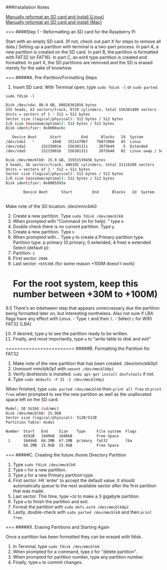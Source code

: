 ###Installation Notes

[Manually reformat an SD card and install (Linux)](https://github.com/rixwoodling/raspberry-pi/blob/master/test.md#head)  
[Manually reformat an SD card and install (Mac)](https://github.com/rixwoodling/raspberry-pi/blob/master/test.md#head)  

===
####Step 1 - Reformatting an SD card for the Raspberry Pi

Start with an empty SD card. (If not, check out part X for steps to remove all data.)
Setting up a partition with terminal is a two-part process.
In part A, a new partition is created on the SD card. 
In part B, the partition is formatted with FAT32 (or FAT16).
In part C, an ext4 type partition is created and formatted.
In part X, the SD partitions are removed and the SD is erased merely for the sake of knowhow.

===
#####A. Pre-Partition/Formatting Steps

1. Insert SD card. With Terminal open, type ```sudo fdisk -l``` or ```sudo parted```.

```sudo fdisk -l```
```bash
Disk /dev/sda: 80.0 GB, 80026361856 bytes
255 heads, 63 sectors/track, 9729 cylinders, total 156301488 sectors
Units = sectors of 1 * 512 = 512 bytes
Sector size (logical/physical): 512 bytes / 512 bytes
I/O size (minimum/optimal): 512 bytes / 512 bytes
Disk identifier: 0x0000acbc

   Device Boot      Start         End      Blocks   Id  System
/dev/sda1   *        2048   152147967    76072960   83  Linux
/dev/sda2       152150014   156301311     2075649    5  Extended
/dev/sda5       152150016   156301311     2075648   82  Linux swap / Solaris

Disk /dev/mmcblk0: 15.9 GB, 15931539456 bytes
4 heads, 16 sectors/track, 486192 cylinders, total 31116288 sectors
Units = sectors of 1 * 512 = 512 bytes
Sector size (logical/physical): 512 bytes / 512 bytes
I/O size (minimum/optimal): 512 bytes / 512 bytes
Disk identifier: 0x0005593a

        Device Boot      Start         End      Blocks   Id  System
        
```
Make note of the SD location: /dev/mmcblk0

2. Create a new partition. Type ```sudo fdisk /dev/mmcblk0``` 
3. When prompted with "Command (m for help): " type ```m```
4. Double check there is no current partition. Type ```p```
5. Create a new partition. Type ```n```
6. When prompted with... Type ```p``` to create a Primary partition type.
	Partition type:
   	   p   primary (0 primary, 0 extended, 4 free)
           e   extended
	Select (default p): 
7. Partition: ```1```
8. First sector: ```2048```
9. Last sector: ```+65536K``` (for some reason +100M doesn't work)
   # For the root system, keep this number between +30M to +100M)

9.5 There's an inbetween step that appears unneccessary due the partition being formatted later on, but interesting nontheless. Also not sure if LBA flags have any effect with Linux.
	- Type ```t``` and then ```l```.
 	- Select ```c``` for W95 FAT32 (LBA)

10. If desired, type ```p``` to see the partition ready to be written.
11. Finally, and most importantly, type ```w``` to "write table to disk and exit"

========================
#####B. Formatting the Partition for FAT32

1. Make note of the new partition that has been created. /dev/mmcblk0p1
2. Unmount mmcblk0p1 with ```umount /dev/mmcblk0p1```
3. Verify dosfstools is installed. ```sudo apt-get install dosfstools``` if not.
4. Type ```sudo mkdosfs -F 32 -I /dev/mmcblk0p1```

When finished, type ```sudo parted /dev/mmcblk0``` then ```print all free``` or ```print free``` when prompted to see the new partition as well as the unallocated space left on the SD card. 

```bash
Model: SD SU16G (sd/mmc)
Disk /dev/mmcblk0: 15.9GB
Sector size (logical/physical): 512B/512B
Partition Table: msdos

Number  Start   End     Size    Type     File system  Flags
        8192B   1049kB  1040kB           Free Space
 1      1049kB  68.2MB  67.1MB  primary  fat32        lba
        68.2MB  15.9GB  15.9GB           Free Space
```
===
#####C. Creating the future /home Directory Partition
1. Type ```sudo fdisk /dev/mmcblk0```
2. Type ```n``` for a new partition.
3. Type ```p``` for a new Primary partition type.
4. First sector: Hit 'enter' to accept the default value. It should automatically queue to the next available sector after the first partition that was made.
5. Last sector: This time, type ```+3G``` to make a 3 gigabyte partition.
6. Type ```w``` to finish the partition and exit.
7. Format the partition with ```sudo mkfs.ext4 /dev/mmcblk0p2```
8. Lastly, double-check with ```sudo parted /dev/mmcblk0``` and then ```print free```.

===
#####X. Erasing Partitions and Starting Again

Once a partition has been formatted they can be erased with fdisk.
1. In Terminal, type ```sudo fdisk /dev/mmcblk0```
2. When prompted for a command, type ```d``` for "delete partition".
3. When prompted for partition number, type any partition number.
4. Finally, type ```w``` to commit changes.

